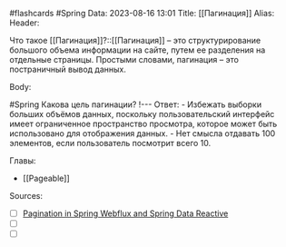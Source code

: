 #flashcards #Spring 
Data: 2023-08-16 13:01
Title: [[Пагинация]]
Alias:
Header:

Что такое [[Пагинация]]?::[[Пагинация]] – это структурирование большого объема информации на сайте, путем ее разделения на отдельные страницы. Простыми словами, пагинация – это постраничный вывод данных.
<!--SR:!2023-11-03,10,750-->


Body:



#Spring 
Какова цель пагинации?
!---
Ответ:
	- Избежать выборки больших объёмов данных, поскольку пользовательский интерфейс имеет ограниченное пространство просмотра, которое может быть использовано для отображения данных.
	- Нет смысла отдавать 100 элементов, если пользователь посмотрит всего 10.
<!--SR:!2023-11-03,10,405-->


Главы:
-  [[Pageable]]


Sources:
- [ ] [Pagination in Spring Webflux and Spring Data Reactive](https://www.baeldung.com/spring-data-webflux-pagination)
- [ ] []()
- [ ] []()
